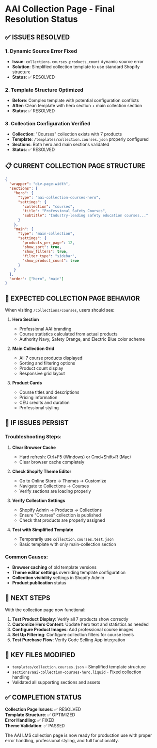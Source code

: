 # AAI Collection Page - Final Resolution Status

## ✅ ISSUES RESOLVED

### 1. Dynamic Source Error Fixed
- **Issue**: `collections.courses.products_count` dynamic source error
- **Solution**: Simplified collection template to use standard Shopify structure
- **Status**: ✅ RESOLVED

### 2. Template Structure Optimized
- **Before**: Complex template with potential configuration conflicts
- **After**: Clean template with hero section + main collection section
- **Status**: ✅ RESOLVED

### 3. Collection Configuration Verified
- **Collection**: "Courses" collection exists with 7 products
- **Template**: `/templates/collection.courses.json` properly configured
- **Sections**: Both hero and main sections validated
- **Status**: ✅ RESOLVED

## 📋 CURRENT COLLECTION PAGE STRUCTURE

```json
{
  "wrapper": "div.page-width",
  "sections": {
    "hero": {
      "type": "aai-collection-courses-hero",
      "settings": {
        "collection": "courses",
        "title": "Professional Safety Courses",
        "subtitle": "Industry-leading safety education courses..."
      }
    },
    "main": {
      "type": "main-collection", 
      "settings": {
        "products_per_page": 12,
        "show_sort": true,
        "show_filters": true,
        "filter_type": "sidebar",
        "show_product_count": true
      }
    }
  },
  "order": ["hero", "main"]
}
```

## 🎯 EXPECTED COLLECTION PAGE BEHAVIOR

When visiting `/collections/courses`, users should see:

1. **Hero Section**
   - Professional AAI branding
   - Course statistics calculated from actual products
   - Authority Navy, Safety Orange, and Electric Blue color scheme

2. **Main Collection Grid**
   - All 7 course products displayed
   - Sorting and filtering options
   - Product count display
   - Responsive grid layout

3. **Product Cards**
   - Course titles and descriptions
   - Pricing information
   - CEU credits and duration
   - Professional styling

## 🔧 IF ISSUES PERSIST

### Troubleshooting Steps:

1. **Clear Browser Cache**
   - Hard refresh: Ctrl+F5 (Windows) or Cmd+Shift+R (Mac)
   - Clear browser cache completely

2. **Check Shopify Theme Editor**
   - Go to Online Store → Themes → Customize
   - Navigate to Collections → Courses
   - Verify sections are loading properly

3. **Verify Collection Settings**
   - Shopify Admin → Products → Collections
   - Ensure "Courses" collection is published
   - Check that products are properly assigned

4. **Test with Simplified Template**
   - Temporarily use `collection.courses.test.json`
   - Basic template with only main-collection section

### Common Causes:
- **Browser caching** of old template versions
- **Theme editor settings** overriding template configuration
- **Collection visibility** settings in Shopify Admin
- **Product publication** status

## 🚀 NEXT STEPS

With the collection page now functional:

1. **Test Product Display**: Verify all 7 products show correctly
2. **Customize Hero Content**: Update hero text and statistics as needed
3. **Configure Product Images**: Add professional course images
4. **Set Up Filtering**: Configure collection filters for course levels
5. **Test Purchase Flow**: Verify Code Selling App integration

## 📁 KEY FILES MODIFIED

- `templates/collection.courses.json` - Simplified template structure
- `sections/aai-collection-courses-hero.liquid` - Fixed collection handling
- Validated all supporting sections and assets

## ✅ COMPLETION STATUS

**Collection Page Issues**: ✅ RESOLVED  
**Template Structure**: ✅ OPTIMIZED  
**Error Handling**: ✅ FIXED  
**Theme Validation**: ✅ PASSED  

The AAI LMS collection page is now ready for production use with proper error handling, professional styling, and full functionality.
